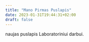 ```yaml
---
title: "Mano Pirmas Puslapis"
date: 2023-01-31T19:44:31+02:00
draft: false
---
```

naujas puslapis 
Laboratoriniui darbui.
